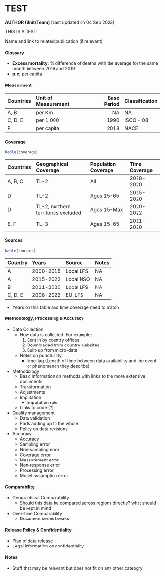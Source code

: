 TEST
================
**AUTHOR (Unit/Team)**
\[Last updated on 04 Sep 2023\]

THIS IS A TEST!

Name and link to related publication (if relevant)

#### Glossary

- **Excess mortality**: % difference of deaths with the average for the
  same month between 2016 and 2019
- **p.c**; per capita

#### Measurment

<table>
<thead>
<tr>
<th style="text-align:left;">
Countries
</th>
<th style="text-align:left;">
Unit of Measurement
</th>
<th style="text-align:right;">
Base Period
</th>
<th style="text-align:left;">
Classification
</th>
</tr>
</thead>
<tbody>
<tr>
<td style="text-align:left;">
A, B
</td>
<td style="text-align:left;">
per Km
</td>
<td style="text-align:right;">
NA
</td>
<td style="text-align:left;">
NA
</td>
</tr>
<tr>
<td style="text-align:left;">
C, D, E
</td>
<td style="text-align:left;">
per 1 000
</td>
<td style="text-align:right;">
1990
</td>
<td style="text-align:left;">
ISCO - 08
</td>
</tr>
<tr>
<td style="text-align:left;">
F
</td>
<td style="text-align:left;">
per capita
</td>
<td style="text-align:right;">
2018
</td>
<td style="text-align:left;">
NACE
</td>
</tr>
</tbody>
</table>

#### Coverage

``` r
kable(coverage)
```

<table>
<thead>
<tr>
<th style="text-align:left;">
Countries
</th>
<th style="text-align:left;">
Geographical Coverage
</th>
<th style="text-align:left;">
Population Coverage
</th>
<th style="text-align:left;">
Time Coverage
</th>
</tr>
</thead>
<tbody>
<tr>
<td style="text-align:left;">
A, B, C
</td>
<td style="text-align:left;">
TL-2
</td>
<td style="text-align:left;">
All
</td>
<td style="text-align:left;">
2018-2020
</td>
</tr>
<tr>
<td style="text-align:left;">
D
</td>
<td style="text-align:left;">
TL-2
</td>
<td style="text-align:left;">
Ages 15-65
</td>
<td style="text-align:left;">
2015-2020
</td>
</tr>
<tr>
<td style="text-align:left;">
D
</td>
<td style="text-align:left;">
TL-2, northern territories excluded
</td>
<td style="text-align:left;">
Ages 15-Max
</td>
<td style="text-align:left;">
2020-2022
</td>
</tr>
<tr>
<td style="text-align:left;">
E, F
</td>
<td style="text-align:left;">
TL-3
</td>
<td style="text-align:left;">
Ages 15-65
</td>
<td style="text-align:left;">
2011-2020
</td>
</tr>
</tbody>
</table>

#### Sources

``` r
kable(sources)
```

<table>
<thead>
<tr>
<th style="text-align:left;">
Country
</th>
<th style="text-align:left;">
Years
</th>
<th style="text-align:left;">
Source
</th>
<th style="text-align:left;">
Notes
</th>
</tr>
</thead>
<tbody>
<tr>
<td style="text-align:left;">
A
</td>
<td style="text-align:left;">
2000-2015
</td>
<td style="text-align:left;">
Local LFS
</td>
<td style="text-align:left;">
NA
</td>
</tr>
<tr>
<td style="text-align:left;">
A
</td>
<td style="text-align:left;">
2015-2022
</td>
<td style="text-align:left;">
Local NSO
</td>
<td style="text-align:left;">
NA
</td>
</tr>
<tr>
<td style="text-align:left;">
B
</td>
<td style="text-align:left;">
2011-2020
</td>
<td style="text-align:left;">
Local LFS
</td>
<td style="text-align:left;">
NA
</td>
</tr>
<tr>
<td style="text-align:left;">
C, D, E
</td>
<td style="text-align:left;">
2008-2022
</td>
<td style="text-align:left;">
EU_LFS
</td>
<td style="text-align:left;">
NA
</td>
</tr>
</tbody>
</table>

- Years on this table and time coverage need to match

#### Methodology, Processing & Accuracy

- Data Collection
  - How data is collected. For example:
    1.  Sent in by country offices
    2.  Downloaded from country websites
    3.  Built-up from micro-data
  - Notes on punctuality
    - time-lag (Length of time between data availability and the event
      or phenomenon they describe)
- Methodology
  - Basic information on methods with links to the more extensive
    documents
  - Transformation
  - Adjustments
  - Imputation
    - Imputation rate
  - Links to code (?)
- Quality management
  - Data validation
  - Parts adding up to the whole
  - Policy on data revisions
- Accuracy
  - Accuracy
  - Sampling error
  - Non-sampling error
  - Coverage error
  - Measurement error
  - Non-response error
  - Processing error
  - Model assumption error

#### Comparability

- Geographical Comparability
  - Should this data be compared across regions directly? what should be
    kept in mind
- Over-time Comparability
  - Document series breaks

#### Release Policy & Confidentiality

- Plan of data release
- Legal information on confidentiality

#### Notes

- Stuff that may be relevant but does not fit on any other cateogry
